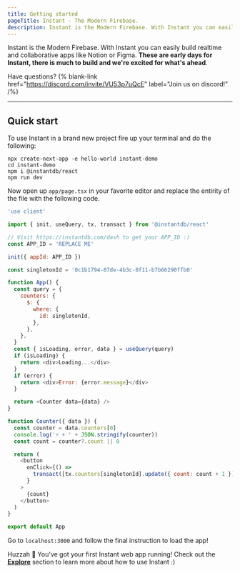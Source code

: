 ```yaml
---
title: Getting started
pageTitle: Instant - The Modern Firebase.
description: Instant is the Modern Firebase. With Instant you can easily build realtime and collaborative apps like Notion or Figma.
---
```


Instant is the Modern Firebase. With Instant you can easily build realtime and collaborative apps like Notion or Figma. **These are early days for Instant, there is much to build and we're excited for what's ahead**.

Have questions? {% blank-link href="https://discord.com/invite/VU53p7uQcE" label="Join us on discord!" /%}

---

## Quick start

To use Instant in a brand new project fire up your terminal and do the following:

```shell {% showCopy=true %}
npx create-next-app -e hello-world instant-demo
cd instant-demo
npm i @instantdb/react
npm run dev
```

Now open up `app/page.tsx` in your favorite editor and replace the entirity of the file with the following code.

```javascript {% showCopy=true %}
'use client'

import { init, useQuery, tx, transact } from '@instantdb/react'

// Visit https://instantdb.com/dash to get your APP_ID :)
const APP_ID = 'REPLACE ME'

init({ appId: APP_ID })

const singletonId = '0c1b1794-87de-4b3c-8f11-b7b66290ffb0'

function App() {
  const query = {
    counters: {
      $: {
        where: {
          id: singletonId,
        },
      },
    },
  }
  const { isLoading, error, data } = useQuery(query)
  if (isLoading) {
    return <div>Loading...</div>
  }
  if (error) {
    return <div>Error: {error.message}</div>
  }

  return <Counter data={data} />
}

function Counter({ data }) {
  const counter = data.counters[0]
  console.log('⚡ + ' + JSON.stringify(counter))
  const count = counter?.count || 0

  return (
    <button
      onClick={() =>
        transact([tx.counters[singletonId].update({ count: count + 1 })])
      }
    >
      {count}
    </button>
  )
}

export default App
```

Go to `localhost:3000` and follow the final instruction to load the app!

Huzzah 🎉 You've got your first Instant web app running! Check out the [**Explore**](/docs/init) section to learn more about how to use Instant :)

